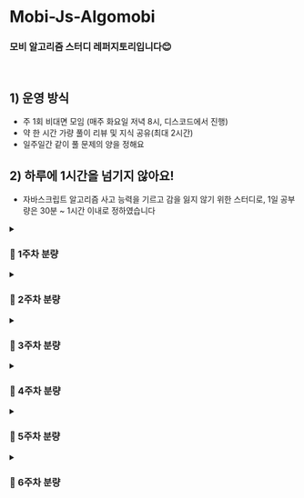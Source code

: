 # Mobi-Js-Algomobi
### 모비 알고리즘 스터디 레퍼지토리입니다😊
<br>

## 1) 운영 방식
- 주 1회 비대면 모임 (매주 화요일 저녁 8시, 디스코드에서 진행)
- 약 한 시간 가량 풀이 리뷰 및 지식 공유(최대 2시간)
- 일주일간 같이 풀 문제의 양을 정해요

## 2) 하루에 1시간을 넘기지 않아요!
- 자바스크립트 알고리즘 사고 능력을 기르고 감을 잃지 않기 위한 스터디로, 1일 공부량은 30분 ~ 1시간 이내로 정하였습니다


<details>
<summary><h3>📄 1주차 분량</h3></summary>
<div markdown="1">
➡️ <b>풀이 기간</b>: 23.8.15 ~ 23.8.22
  
➡️ 프로그래머스 Lv.0 정답률이 낮은 3문제로 지정

[평행](https://school.programmers.co.kr/learn/courses/30/lessons/120875) /
[겹치는 선분의 길이](https://school.programmers.co.kr/learn/courses/30/lessons/120876) /
[안전지대](https://school.programmers.co.kr/learn/courses/30/lessons/120866)


</details>
</div>

<details>
<summary><h3>📄 2주차 분량</h3></summary>
<div markdown="1">
➡️ <b>풀이 기간</b>: 23.8.22 ~ 23.8.29
  
➡️ 프로그래머스 Lv.0 5문제 (정답률 75 ~ 80%)

[외계어 사전](https://school.programmers.co.kr/learn/courses/30/lessons/120869) /
[삼각형의 완성조건 (2)](https://school.programmers.co.kr/learn/courses/30/lessons/120868) /
[구슬을 나누는 경우의 수](https://school.programmers.co.kr/learn/courses/30/lessons/120840) /
[문자열 계산하기](https://school.programmers.co.kr/learn/courses/30/lessons/120902) /
[영어가 싫어요](https://school.programmers.co.kr/learn/courses/30/lessons/120894)


</details>
</div>

<details>
<summary><h3>📄 3주차 분량</h3></summary>
<div markdown="1">
➡️ <b>풀이 기간</b>: 23.8.29 ~ 23.9.5
  
➡️ 프로그래머스 Lv.0 4문제 (정답률 70 ~ 75% 2문제, 80 ~ 85% 2문제)

[저주의 숫자 3](https://school.programmers.co.kr/learn/courses/30/lessons/120871) /
[치킨 쿠폰](https://school.programmers.co.kr/learn/courses/30/lessons/120884) /
[컨트롤 제트](https://school.programmers.co.kr/learn/courses/30/lessons/120853) /
[진료순서 정하기](https://school.programmers.co.kr/learn/courses/30/lessons/120835)

</details>
</div>

<details>
<summary><h3>📄 4주차 분량</h3></summary>
<div markdown="1">
➡️ <b>풀이 기간</b>: 23.9.5 ~ 23.9.12
  
➡️ 프로그래머스 각자 1문제씩 선정

[폰켓몬](https://school.programmers.co.kr/learn/courses/30/lessons/1845?language=javascript) /
[로그인 성공?](https://school.programmers.co.kr/learn/courses/30/lessons/120883) /
[문자열의 앞의 n글자](https://school.programmers.co.kr/learn/courses/30/lessons/181907) /
[커피 심부름](https://school.programmers.co.kr/learn/courses/30/lessons/181837) / 
[카운트 다운](https://school.programmers.co.kr/learn/courses/30/lessons/181899)

</details>
</div>

<details>
<summary><h3>📄 5주차 분량</h3></summary>
<div markdown="1">
➡️ <b>풀이 기간</b>: 23.9.13 ~ 23.9.19
  
➡️ 프로그래머스 각자 1문제씩 선정

[qr code](https://school.programmers.co.kr/learn/courses/30/lessons/181903) /
[직사각형 넓이 구하기](https://school.programmers.co.kr/learn/courses/30/lessons/120860) /
[주사위 게임](https://school.programmers.co.kr/learn/courses/30/lessons/181930) /
[같은 숫자는 싫어](https://school.programmers.co.kr/learn/courses/30/lessons/12906) / 
[부분 문자열인지 확인하기](https://school.programmers.co.kr/learn/courses/30/lessons/181843)

</details>
</div>

<details>
<summary><h3>📄 6주차 분량</h3></summary>
<div markdown="1">
➡️ <b>풀이 기간</b>: 23.9.20 ~ 23.9.26
  
➡️ 프로그래머스 각자 1문제씩 선정

[무작위로 K개의 수 뽑기](https://school.programmers.co.kr/learn/courses/30/lessons/181858) /
[K번째수](https://school.programmers.co.kr/learn/courses/30/lessons/42748) /
[최소직사각형](https://school.programmers.co.kr/learn/courses/30/lessons/86491) /
[숫자 문자열과 영단어](https://school.programmers.co.kr/learn/courses/30/lessons/81301) / 
[접두사인지 확인하기](https://school.programmers.co.kr/learn/courses/30/lessons/181906)

</div>
</details>
